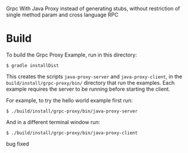 


Grpc With Java Proxy instead of generating stubs, without restriction of single method param and cross language RPC

Build
==============================================

To build the Grpc Proxy Example, run in this directory:

```
$ gradle installDist
```

This creates the scripts `java-proxy-server` and `java-proxy-client`, in the
`build/install/grpc-proxy/bin/` directory that run the examples. Each
example requires the server to be running before starting the client.

For example, to try the hello world example first run:

```
$ ./build/install/grpc-proxy/bin/java-proxy-server
```

And in a different terminal window run:

```
$ ./build/install/grpc-proxy/bin/java-proxy-client
```
bug fixed
